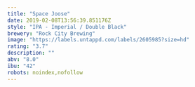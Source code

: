 ```yaml
---
title: "Space Joose"
date: 2019-02-08T13:56:39.851176Z
style: "IPA - Imperial / Double Black"
brewery: "Rock City Brewing"
image: "https://labels.untappd.com/labels/2605985?size=hd"
rating: "3.7"
description: ""
abv: "8.0"
ibu: "42"
robots: noindex,nofollow
---
```

